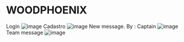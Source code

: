 # WOODPHOENIX 

Login 
![image](https://user-images.githubusercontent.com/69175890/183312923-55b04806-60eb-4aed-8dda-48d3ef3e3813.png)
Cadastro
![image](https://user-images.githubusercontent.com/69175890/183312973-27138e31-c75f-42e8-98b4-5956799baefd.png)
New message. By : Captain 
![image](https://user-images.githubusercontent.com/69175890/183313012-1e966ab5-30df-4ac8-be00-47cc0c8c2d63.png)
Team message 
![image](https://user-images.githubusercontent.com/69175890/183313269-0714d214-bffc-4eef-a043-22afb9664b3c.png)


